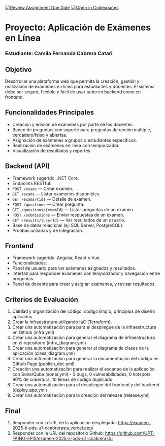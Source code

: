 [![Review Assignment Due Date](https://classroom.github.com/assets/deadline-readme-button-22041afd0340ce965d47ae6ef1cefeee28c7c493a6346c4f15d667ab976d596c.svg)](https://classroom.github.com/a/A-aUFMBb)
[![Open in Codespaces](https://classroom.github.com/assets/launch-codespace-2972f46106e565e64193e422d61a12cf1da4916b45550586e14ef0a7c637dd04.svg)](https://classroom.github.com/open-in-codespaces?assignment_repo_id=20616744)


# Proyecto: Aplicación de Exámenes en Línea

### Estudiante: Camila Fernanda Cabrera Catari


## Objetivo
Desarrollar una plataforma web que permita la creación, gestión y realización de exámenes en línea para estudiantes y docentes. El sistema debe ser seguro, flexible y fácil de usar tanto en backend como en frontend.

## Funcionalidades Principales
- Creación y edición de exámenes por parte de los docentes.
- Banco de preguntas con soporte para preguntas de opción múltiple, verdadero/falso y abiertas.
- Asignación de exámenes a grupos o estudiantes específicos.
- Realización de exámenes en línea con temporizador.
- Visualización de resultados y reportes.

## Backend (API)
- Framework sugerido: .NET Core.
- Endpoints RESTful:
- `POST /exams` — Crear examen.
- `GET /exams` — Listar exámenes disponibles.
- `GET /exams/{id}` — Detalle de examen.
- `POST /questions` — Crear pregunta.
- `GET /questions/{examId}` — Listar preguntas de un examen.
- `POST /submissions` — Enviar respuestas de un examen.
- `GET /results/{userId}` — Ver resultados de un usuario.
- Base de datos relacional (ej: SQL Server, PostgreSQL).
- Pruebas unitarias y de integración.

## Frontend
- Framework sugerido: Angular, React o Vue.
- Funcionalidades:
- Panel de usuario para ver exámenes asignados y resultados.
- Interfaz para responder exámenes con temporizador y navegación entre preguntas.
- Panel de docente para crear y asignar exámenes, y revisar resultados.

## Criterios de Evaluación
1. Calidad y organización del código, código limpio, principios de diseño aplicados.
2. Crear la infraestrutura utilizando IaC (Terraform).
3. Crear una automatización para para el despliegue de la infraestructura en Github (infra.yml)
4. Crear una automatizaciòn para generar el diagrama de infraestructura en el repositorio (infra_diagram.yml)
5. Crear una automatizaciòn para generar el diagrama de clases de la aplicaciòn (class_diagram.yml)
6. Crear una automatizaciòn para generar la documentaciòn del còdigo en Github Page (publish_doc.yml)
7. Creaciòn una automatizaciòn para realizar el escaneo de la aplicaciòn con SonarQube (sonar.yml) - 0 bugs, 0 vulnerabilidades, 0 hotspots, 90% de cobertura, 10 lineas de codigo duplicado
8. Crear una automatizaciòn para el despliegue del frontend y del backend (deploy_app.yml)
9. Crear una automatizaciòn para la creaciòn del release (release.yml)

## Final
1. Responder con la URL de la aplicaciòn desplegada: https://examen-2025-ii-pds-u1-ccabrerastu.vercel.app/
2. Responder con la URL del repositorio Github: https://github.com/UPT-FAING-EPIS/examen-2025-ii-pds-u1-ccabrerastu
